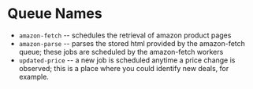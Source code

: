 # Queue Names
- `amazon-fetch` -- schedules the retrieval of amazon product pages
- `amazon-parse` -- parses the stored html provided by the amazon-fetch queue; these jobs are scheduled by the amazon-fetch workers
- `updated-price` -- a new job is scheduled anytime a price change is observed; this is a place where you could identify new deals, for example.